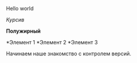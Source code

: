 Hello world

*Курсив*

**Полужирный**

*Элемент 1
*Элемент 2
*Элемент 3

Начинаем наше знакомство с контролем версий.